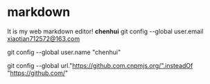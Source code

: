 # markdown
It is my web markdown editor!
**chenhui**
git config --global user.email xiaotian712572@163.com

git config --global user.name "chenhui"

git config --global url."https://github.com.cnpmjs.org/".insteadOf "https://github.com/"
